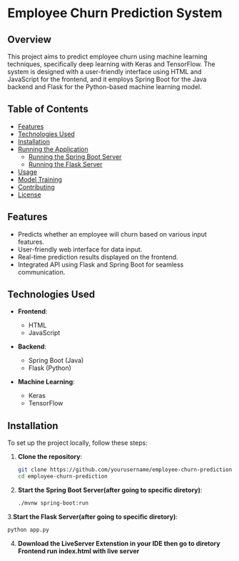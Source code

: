 # Employee Churn Prediction System

## Overview
This project aims to predict employee churn using machine learning techniques, specifically deep learning with Keras and TensorFlow. The system is designed with a user-friendly interface using HTML and JavaScript for the frontend, and it employs Spring Boot for the Java backend and Flask for the Python-based machine learning model.

## Table of Contents
- [Features](#features)
- [Technologies Used](#technologies-used)
- [Installation](#installation)
- [Running the Application](#running-the-application)
  - [Running the Spring Boot Server](#running-the-spring-boot-server)
  - [Running the Flask Server](#running-the-flask-server)
- [Usage](#usage)
- [Model Training](#model-training)
- [Contributing](#contributing)
- [License](#license)

## Features
- Predicts whether an employee will churn based on various input features.
- User-friendly web interface for data input.
- Real-time prediction results displayed on the frontend.
- Integrated API using Flask and Spring Boot for seamless communication.

## Technologies Used
- **Frontend**: 
  - HTML
  - JavaScript
    
  
- **Backend**: 
  - Spring Boot (Java)
  - Flask (Python)

- **Machine Learning**: 
  - Keras
  - TensorFlow

## Installation
To set up the project locally, follow these steps:

1. **Clone the repository**:
   ```bash
   git clone https://github.com/yourusername/employee-churn-prediction.git
   cd employee-churn-prediction
2. **Start the Spring Boot Server(after going to specific diretory)**:
   ```bash
   ./mvnw spring-boot:run
   ```
3.**Start the Flask Server(after going to specific diretory)**:
  ```bash
  python app.py
```

4. **Download the LiveServer Extenstion in your IDE then go to diretory Frontend run index.html with live server**

